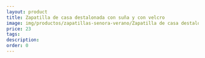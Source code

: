 ```yaml
---
layout: product
title: Zapatilla de casa destalonada con suña y con velcro
image: img/productos/zapatillas-senora-verano/Zapatilla de casa destalonada con suña y con velcro=23.webp
price: 23
tags: 
description: 
order: 0
---
```

